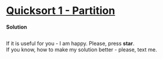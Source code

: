 # [Quicksort 1 - Partition](https://www.hackerrank.com/challenges/quicksort1/problem)

**Solution**
```python
```

If it is useful for you - I am happy. Please, press **star**.  
If you know, how to make my solution better - please, text me.

